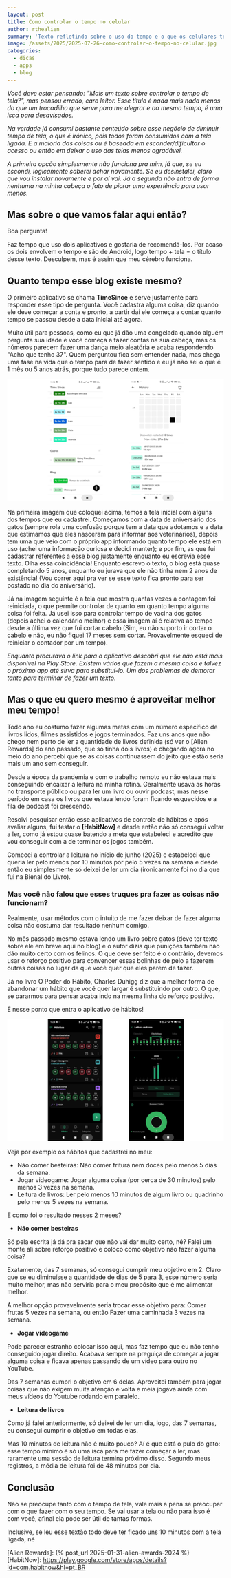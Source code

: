 ```yaml
---
layout: post
title: Como controlar o tempo no celular
author: rthealien
summary: 'Texto refletindo sobre o uso do tempo e o que os celulares tem a ver com isso'
image: /assets/2025/2025-07-26-como-controlar-o-tempo-no-celular.jpg
categories:
  - dicas
  - apps
  - blog
---
```

*Você deve estar pensando: "Mais um texto sobre controlar o tempo de tela?", mas pensou errado, caro leitor. Esse título é nada mais nada menos do que um trocadilho que serve para me alegrar e ao mesmo tempo, é uma isca para desavisados.*

*Na verdade já consumi bastante conteúdo sobre esse negócio de diminuir tempo de tela, o que é irônico, pois todos foram consumidos com a tela ligada. E a maioria das coisas ou é baseada em esconder/dificultar o acesso ou então em deixar o uso das telas menos agradável.*

*A primeira opção simplesmente não funciona pra mim, já que, se eu escondi, logicamente saberei achar novamente. Se eu desinstalei, claro que vou instalar novamente e por aí vai. Já a segunda não entra de forma nenhuma na minha cabeça o fato de piorar uma experiência para usar menos.*

## Mas sobre o que vamos falar aqui então?

Boa pergunta!

Faz tempo que uso dois aplicativos e gostaria de recomendá-los. Por acaso os dois envolvem o tempo e são de Android, logo tempo + tela = o título desse texto. Desculpem, mas é assim que meu cérebro funciona.

## Quanto tempo esse blog existe mesmo?

O primeiro aplicativo se chama **TimeSince** e serve justamente para responder esse tipo de pergunta. Você cadastra alguma coisa, diz quando ele deve começar a conta e pronto, a partir daí ele começa a contar quanto tempo se passou desde a data inicial até agora.

Muito útil para pessoas, como eu que já dão uma congelada quando alguém pergunta sua idade e você começa a fazer contas na sua cabeça, mas os números parecem fazer uma dança meio aleatória e acaba respondendo "Acho que tenho 37". Quem perguntou fica sem entender nada, mas chega uma fase na vida que o tempo para de fazer sentido e eu já não sei o que é 1 mês ou 5 anos atrás, porque tudo parece ontem.

![Telas do aplicativo TimeSince. A primeira tela mostra uma lista de eventos e o tempo que passou desde que os mesmos foram cadastrados, já na segunda tela mostra a quantidade de vezes que um dos eventos foi reiniciada e quanto tempo se passou desde cada reinicio.](/assets/2025/2025-07-28-timesince.png)

Na primeira imagem que coloquei acima, temos a tela inicial com alguns dos tempos que eu cadastrei. Começamos com a data de aniversário dos gatos (sempre rola uma confusão porque tem a data que adotamos e a data que estimamos que eles nasceram para informar aos veterinários), depois tem uma que veio com o próprio app informando quanto tempo ele está em uso (achei uma informação curiosa e decidi manter); e por fim, as que fui cadastrar referentes a esse blog justamente enquanto eu escrevia esse texto. Olha essa coincidência! Enquanto escrevo o texto, o blog está quase completando 5 anos, enquanto eu jurava que ele não tinha nem 2 anos de existência! (Vou correr aqui pra ver se esse texto fica pronto para ser postado no dia do aniversário).

Já na imagem seguinte é a tela que mostra quantas vezes a contagem foi reiniciada, o que permite controlar de quanto em quanto tempo alguma coisa foi feita. Já usei isso para controlar tempo de vacina dos gatos (depois achei o calendário melhor) e essa imagem aí é relativa ao tempo desde a última vez que fui cortar cabelo (Sim, eu não suporto ir cortar o cabelo e não, eu não fiquei 17 meses sem cortar. Provavelmente esqueci de reiniciar o contador por um tempo).

*Enquanto procurava o link para o aplicativo descobri que ele não está mais disponível na Play Store. Existem vários que fazem a mesma coisa e talvez o próximo app até sirva para substituí-lo. Um dos problemas de demorar tanto para terminar de fazer um texto.*

## Mas o que eu quero mesmo é aproveitar melhor meu tempo!

Todo ano eu costumo fazer algumas metas com um número específico de livros lidos, filmes assistidos e jogos terminados. Faz uns anos que não chego nem perto de ler a quantidade de livros definida (só ver o [Alien Rewards] do ano passado, que só tinha dois livros) e chegando agora no meio do ano percebi que se as coisas continuassem do jeito que estão seria mais um ano sem conseguir.

Desde a época da pandemia e com o trabalho remoto eu não estava mais conseguindo encaixar a leitura na minha rotina. Geralmente usava as horas no transporte público ou para ler um livro ou ouvir podcast, mas nesse período em casa os livros que estava lendo foram ficando esquecidos e a fila de podcast foi crescendo.

Resolvi pesquisar então esse aplicativos de controle de hábitos e após avaliar alguns, fui testar o **[HabitNow]** e desde então não só consegui voltar a ler, como já estou quase batendo a meta que estabeleci e acredito que vou conseguir com a de terminar os jogos também.

Comecei a controlar a leitura no início de junho (2025) e estabeleci que queria ler pelo menos por 10 minutos por pelo 5 vezes na semana e desde então eu simplesmente só deixei de ler um dia (ironicamente foi no dia que fui na Bienal do Livro). 

### Mas você não falou que esses truques pra fazer as coisas não funcionam?

Realmente, usar métodos com o intuito de me fazer deixar de fazer alguma coisa não costuma dar resultado nenhum comigo. 

No mês passado mesmo estava lendo um livro sobre gatos (deve ter texto sobre ele em breve aqui no blog) e o autor dizia que punições também não dão muito certo com os felinos. O que deve ser feito é o contrário, devemos usar o reforço positivo para convencer essas bolinhas de pelo a fazerem outras coisas no lugar da que você quer que eles parem de fazer.

Já no livro O Poder do Hábito, Charles Duhigg diz que a melhor forma de abandonar um hábito que você quer largar é substituindo por outro. O que, se pararmos para pensar acaba indo na mesma linha do reforço positivo.

É nesse ponto que entra o aplicativo de hábitos!

![Telas do aplicativo HabitNow. A primeira tela mostra uma lista de hábitos cadastrados com os últimos 7 dias e indicações se os mesmo foram feitos ou não. A segunda tela mostra as estatísticas do hábito de leitura de livros onde podemos ver a quantidade de horas lidas, quantas semanas o hábito foi cumprido e a média de horas lidas por mês.](/assets/2025/2025-07-28-habitnow.png)

Veja por exemplo os hábitos que cadastrei no meu:

- Não comer besteiras: Não comer fritura nem doces pelo menos 5 dias da semana.
- Jogar videogame: Jogar alguma coisa (por cerca de 30 minutos) pelo menos 3 vezes na semana.
- Leitura de livros: Ler pelo menos 10 minutos de algum livro ou quadrinho pelo menos 5 vezes na semana.

E como foi o resultado nesses 2 meses?

- **Não comer besteiras**

Só pela escrita já dá pra sacar que não vai dar muito certo, né? Falei um monte ali sobre reforço positivo e coloco como objetivo não fazer alguma coisa?

Exatamente, das 7 semanas, só consegui cumprir meu objetivo em 2. Claro que se eu diminuísse a quantidade de dias de 5 para 3, esse número seria muito melhor, mas não serviria para o meu propósito que é me alimentar melhor.

A melhor opção provavelmente seria trocar esse objetivo para: Comer frutas 5 vezes na semana, ou então Fazer uma caminhada 3 vezes na semana.

- **Jogar videogame**

Pode parecer estranho colocar isso aqui, mas faz tempo que eu não tenho conseguido jogar direito. Acabava sempre na preguiça de começar a jogar alguma coisa e ficava apenas passando de um vídeo para outro no YouTube.

Das 7 semanas cumpri o objetivo em 6 delas. Aproveitei também para jogar coisas que não exigem muita atenção e volta e meia jogava ainda com meus vídeos do Youtube rodando em paralelo.

- **Leitura de livros**

Como já falei anteriormente, só deixei de ler um dia, logo, das 7 semanas, eu consegui cumprir o objetivo em todas elas.

Mas 10 minutos de leitura não é muito pouco? Aí é que está o pulo do gato: esse tempo mínimo é só uma isca para me fazer começar a ler, mas raramente uma sessão de leitura termina próximo disso. Segundo meus registros, a média de leitura foi de 48 minutos por dia.

## Conclusão

Não se preocupe tanto com o tempo de tela, vale mais a pena se preocupar com o que fazer com o seu tempo. Se vai usar a tela ou não para isso é com você, afinal ela pode ser útil de tantas formas.

Inclusive, se leu esse textão todo deve ter ficado uns 10 minutos com a tela ligada, né

[Alien Rewards]: {% post_url 2025-01-31-alien-awards-2024 %}
[HabitNow]: https://play.google.com/store/apps/details?id=com.habitnow&hl=pt_BR


